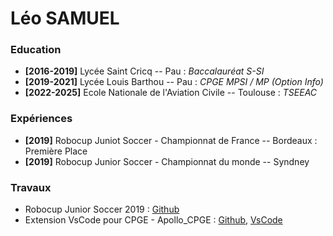# Léo SAMUEL

### Education

- **[2016-2019]** Lycée Saint Cricq -- Pau : *Baccalauréat S-SI*
- **[2019-2021]** Lycée Louis Barthou -- Pau : *CPGE MPSI / MP (Option Info)*
- **[2022-2025]** Ecole Nationale de l'Aviation Civile -- Toulouse : *TSEEAC*

### Expériences
- **[2019]** Robocup Juniot Soccer - Championnat de France -- Bordeaux : Première Place
- **[2019]** Robocup Junior Soccer - Championnat du monde -- Syndney

### Travaux
- Robocup Junior Soccer 2019 : [Github](https://github.com/leosamuel64/Soccer)
- Extension VsCode pour CPGE - Apollo_CPGE : [Github](https://github.com/leosamuel64/Apollo_Ocaml), [VsCode](https://marketplace.visualstudio.com/items?itemName=LeoSAMUEL.apollo-cpge)


